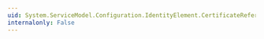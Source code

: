 ```yaml
---
uid: System.ServiceModel.Configuration.IdentityElement.CertificateReference
internalonly: False
---
```

